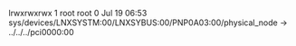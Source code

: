 lrwxrwxrwx 1 root root 0 Jul 19 06:53 sys/devices/LNXSYSTM:00/LNXSYBUS:00/PNP0A03:00/physical_node -> ../../../pci0000:00

